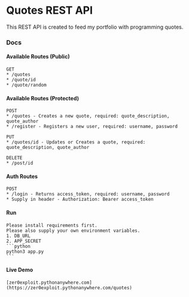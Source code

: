 # Quotes REST API

This REST API is created to feed my portfolio with programming quotes.

### Docs

#### Available Routes (Public)
	GET
	* /quotes
	* /quote/id
	* /quote/random

#### Available Routes (Protected)
	POST
	* /quotes - Creates a new quote, required: quote_description, quote_author
	* /register - Registers a new user, required: username, password
	
	PUT
	* /quotes/id - Updates or Creates a quote, required: quote_description, quote_author
	
	DELETE
	* /post/id

#### Auth Routes
	POST
	* /login - Returns access_token, required: username, password
	* Supply in header - Authorization: Bearer access_token
#### Run
	Please install requirements first.
	Please also supply your own environment variables.
	1. DB_URL
	2. APP_SECRET
	```python
	python3 app.py
	```

#### Live Demo
	[zer0exploit.pythonanywhere.com](https://zer0exploit.pythonanywhere.com/quotes)
